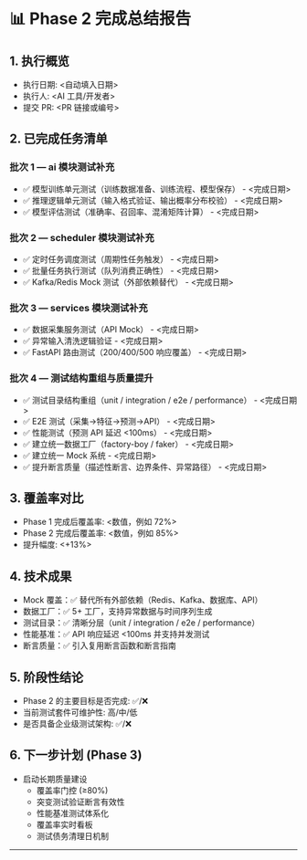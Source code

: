 # 📊 Phase 2 完成总结报告

## 1. 执行概览
- 执行日期: <自动填入日期>
- 执行人: <AI 工具/开发者>
- 提交 PR: <PR 链接或编号>

## 2. 已完成任务清单

### 批次 1 — ai 模块测试补充
- ✅ 模型训练单元测试（训练数据准备、训练流程、模型保存） - <完成日期>
- ✅ 推理逻辑单元测试（输入格式验证、输出概率分布校验） - <完成日期>
- ✅ 模型评估测试（准确率、召回率、混淆矩阵计算） - <完成日期>

### 批次 2 — scheduler 模块测试补充
- ✅ 定时任务调度测试（周期性任务触发） - <完成日期>
- ✅ 批量任务执行测试（队列消费正确性） - <完成日期>
- ✅ Kafka/Redis Mock 测试（外部依赖替代） - <完成日期>

### 批次 3 — services 模块测试补充
- ✅ 数据采集服务测试（API Mock） - <完成日期>
- ✅ 异常输入清洗逻辑验证 - <完成日期>
- ✅ FastAPI 路由测试（200/400/500 响应覆盖） - <完成日期>

### 批次 4 — 测试结构重组与质量提升
- ✅ 测试目录结构重组（unit / integration / e2e / performance） - <完成日期>
- ✅ E2E 测试（采集→特征→预测→API） - <完成日期>
- ✅ 性能测试（预测 API 延迟 <100ms） - <完成日期>
- ✅ 建立统一数据工厂（factory-boy / faker） - <完成日期>
- ✅ 建立统一 Mock 系统 - <完成日期>
- ✅ 提升断言质量（描述性断言、边界条件、异常路径） - <完成日期>

## 3. 覆盖率对比
- Phase 1 完成后覆盖率: <数值，例如 72%>
- Phase 2 完成后覆盖率: <数值，例如 85%>
- 提升幅度: <+13%>

## 4. 技术成果
- Mock 覆盖：✅ 替代所有外部依赖（Redis、Kafka、数据库、API）
- 数据工厂：✅ 5+ 工厂，支持异常数据与时间序列生成
- 测试目录：✅ 清晰分层（unit / integration / e2e / performance）
- 性能基准：✅ API 响应延迟 <100ms 并支持并发测试
- 断言质量：✅ 引入复用断言函数和断言指南

## 5. 阶段性结论
- Phase 2 的主要目标是否完成: ✅/❌
- 当前测试套件可维护性: 高/中/低
- 是否具备企业级测试架构: ✅/❌

## 6. 下一步计划 (Phase 3)
- 启动长期质量建设
  - 覆盖率门控 (≥80%)
  - 突变测试验证断言有效性
  - 性能基准测试体系化
  - 覆盖率实时看板
  - 测试债务清理日机制

---